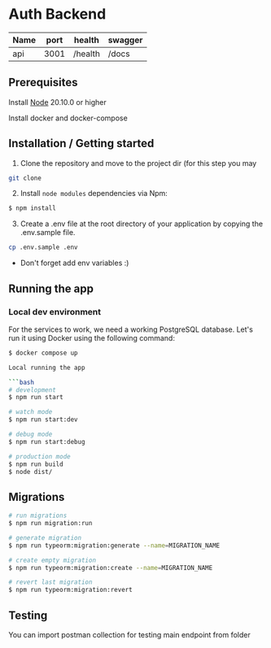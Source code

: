 # Auth Backend

| Name | port | health  | swagger |
| ---- | ---- | ------- | ------- |
| api  | 3001 | /health | /docs   |

## Prerequisites

Install [Node](https://nodejs.org/en/) 20.10.0 or higher

Install docker and docker-compose

## Installation / Getting started

1. Clone the repository and move to the project dir (for this step you may
  
```bash
git clone 
```

2. Install `node modules` dependencies via Npm:

```bash
$ npm install
```

3. Create a .env file at the root directory of your application by copying the .env.sample file.

```bash
cp .env.sample .env
```

- Don't forget add env variables :)

## Running the app

### Local dev environment

For the services to work, we need a working PostgreSQL database.
Let's run it using Docker using the following command:

```bash
$ docker compose up

Local running the app

```bash
# development
$ npm run start

# watch mode
$ npm run start:dev

# debug mode
$ npm run start:debug

# production mode
$ npm run build 
$ node dist/
```
## Migrations

```bash
# run migrations
$ npm run migration:run

# generate migration
$ npm run typeorm:migration:generate --name=MIGRATION_NAME

# create empty migration
$ npm run typeorm:migration:create --name=MIGRATION_NAME

# revert last migration
$ npm run typeorm:migration:revert
```

## Testing

You can import postman collection for testing main endpoint from folder 